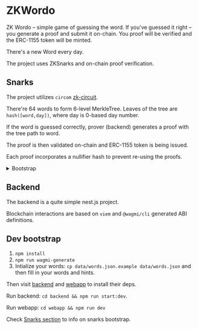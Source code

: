 # ZKWordo

ZK Wordo – simple game of guessing the word. If you've guessed it right – you generate a proof and submit it on-chain.
You proof will be verified and the ERC-1155 token will be minted.

There's a new Word every day.

The project uses ZKSnarks and on-chain proof verification.

## Snarks

The project utilizes `circom` [zk-circuit](./snarks/zkwordo.circom).

There're 64 words to form 6-level MerkleTree. Leaves of the tree are `hash([word,day])`,
where day is 0-based day number.

If the word is guessed correctly, prover (backend) generates a proof with the tree path to word.

The proof is then validated on-chain and ERC-1155 token is being issued.

Each proof incorporates a nullifier hash to prevent re-using the proofs.

<details>
  <summary>Bootstrap</summary>

  Install circom https://docs.circom.io/getting-started/installation/#installing-circom

    ```sh
    cd snarks

    # compile the circuit
    circom zkwordo.circom --r1cs --wasm --sym

    # ptau phases
    npx snarkjs powersoftau new bn128 15 pot14_0000.ptau -v
    npx snarkjs powersoftau contribute pot14_0000.ptau pot14_0001.ptau --name="ZKWordo" -v
    npx snarkjs powersoftau beacon pot14_0001.ptau pot14_beacon.ptau RANDOM_HEX_NUMBER_OF_62_LEN 10 -n="Final"
    npx snarkjs powersoftau prepare phase2 pot14_beacon.ptau pot14_final.ptau -v

    # export r1cs
    npx snarkjs r1cs export json zkwordo.r1cs zkwordo.r1cs.json

    # setup plonk verification
    npx snarkjs plonk setup zkwordo.r1cs pot14_final.ptau zkwordo_plonk.zkey

    # export the verification key
    npx snarkjs zkey export verificationkey zkwordo_plonk.zkey verification_key.json

    # export the verifier
    npx snarkjs zkey export solidityverifier zkwordo_plonk.zkey ../contracts/PlonkVerifier.sol
    ```

Then proceed normally.

</details>

## Backend

The backend is a quite simple nest.js project.

Blockchain interactions are based on `viem` and `@wagmi/cli` generated ABI definitions.


## Dev bootstrap

1. `npm install`
2. `npm run wagmi-generate`
3. Intialize your words: `cp data/words.json.example data/words.json` and then fill in your words and hints.

Then visit [backend](./backend/README.md) and [webapp](./webapp/README.md) to install their deps.

Run backend: `cd backend && npm run start:dev`.

Run webapp: `cd webapp && npm run dev`

Check [Snarks section](#snarks) to info on snarks bootstrap.